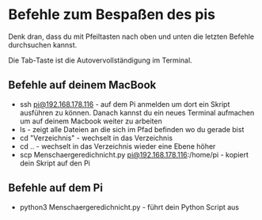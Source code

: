 # Befehle zum Bespaßen des pis

Denk dran, dass du mit Pfeiltasten nach oben und unten die letzten Befehle durchsuchen kannst.

Die Tab-Taste ist die Autovervollständigung im Terminal.

## Befehle auf deinem MacBook

* ssh pi@192.168.178.116 - auf dem Pi anmelden um dort ein Skript ausführen zu können. Danach kannst du ein neues Terminal aufmachen um auf deinem Macbook weiter zu arbeiten
* ls - zeigt alle Dateien an die sich im Pfad befinden wo du gerade bist
* cd "Verzeichnis" - wechselt in das Verzeichnis
* cd .. - wechselt in das Verzeichnis wieder eine Ebene höher
* scp Menschaergeredichnicht.py pi@192.168.178.116:/home/pi - kopiert dein Skript auf den Pi

## Befehle auf dem Pi

* python3 Menschaergeredichnicht.py - führt dein Python Script aus